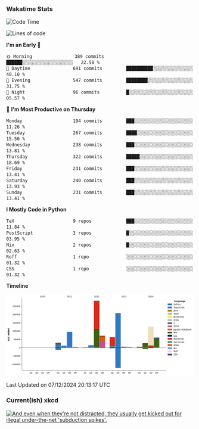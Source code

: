 ### Wakatime Stats
<!--START_SECTION:waka-->
![Code Time](http://img.shields.io/badge/Code%20Time-2%2C970%20hrs%2055%20mins-blue)

![Lines of code](https://img.shields.io/badge/From%20Hello%20World%20I%27ve%20Written-1.0%20million%20lines%20of%20code-blue)

**I'm an Early 🐤** 

```text
🌞 Morning                389 commits         ██████░░░░░░░░░░░░░░░░░░░   22.58 % 
🌆 Daytime                691 commits         ██████████░░░░░░░░░░░░░░░   40.10 % 
🌃 Evening                547 commits         ████████░░░░░░░░░░░░░░░░░   31.75 % 
🌙 Night                  96 commits          █░░░░░░░░░░░░░░░░░░░░░░░░   05.57 % 
```
📅 **I'm Most Productive on Thursday** 

```text
Monday                   194 commits         ███░░░░░░░░░░░░░░░░░░░░░░   11.26 % 
Tuesday                  267 commits         ████░░░░░░░░░░░░░░░░░░░░░   15.50 % 
Wednesday                238 commits         ███░░░░░░░░░░░░░░░░░░░░░░   13.81 % 
Thursday                 322 commits         █████░░░░░░░░░░░░░░░░░░░░   18.69 % 
Friday                   231 commits         ███░░░░░░░░░░░░░░░░░░░░░░   13.41 % 
Saturday                 240 commits         ███░░░░░░░░░░░░░░░░░░░░░░   13.93 % 
Sunday                   231 commits         ███░░░░░░░░░░░░░░░░░░░░░░   13.41 % 
```


**I Mostly Code in Python** 

```text
TeX                      9 repos             ███░░░░░░░░░░░░░░░░░░░░░░   11.84 % 
PostScript               3 repos             █░░░░░░░░░░░░░░░░░░░░░░░░   03.95 % 
Nix                      2 repos             █░░░░░░░░░░░░░░░░░░░░░░░░   02.63 % 
Roff                     1 repo              ░░░░░░░░░░░░░░░░░░░░░░░░░   01.32 % 
CSS                      1 repo              ░░░░░░░░░░░░░░░░░░░░░░░░░   01.32 % 
```



**Timeline**

![Lines of Code chart](https://raw.githubusercontent.com/joshuajeschek/joshuajeschek/main/assets/bar_graph.png)


 Last Updated on 07/12/2024 20:13:17 UTC
<!--END_SECTION:waka-->

### Current(ish) xkcd
<a id="xkcd-a" title="And even when they're not distracted, they usually get kicked out for illegal under-the-net 'subduction spikes'." href="https://www.xkcd.com" target="_blank">
        <img align="center" id="xkcd-img" src="https://imgs.xkcd.com/comics/seismologists.png" alt="And even when they're not distracted, they usually get kicked out for illegal under-the-net 'subduction spikes'." height=300 />
</a>
